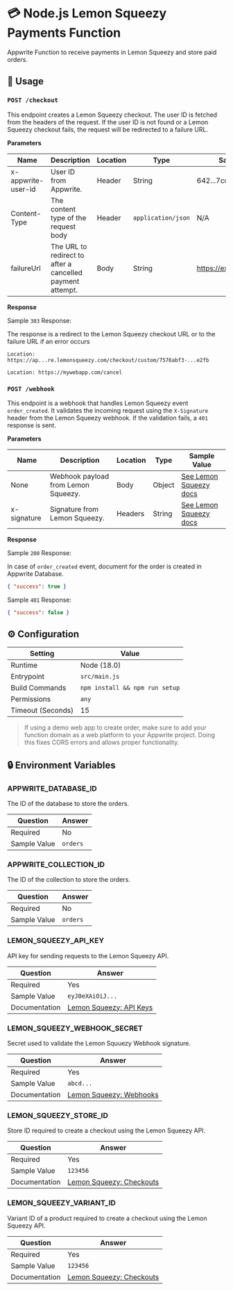 # 💳 Node.js Lemon Squeezy Payments Function

Appwrite Function to receive payments in Lemon Squeezy and store paid orders.

## 🧰 Usage

### `POST /checkout`

This endpoint creates a Lemon Squeezy checkout. The user ID is fetched from the headers of the request. If the user ID is not found or a Lemon Squeezy checkout fails, the request will be redirected to a failure URL.

**Parameters**

| Name               | Description                                               | Location | Type               | Sample Value                |
| ------------------ | --------------------------------------------------------- | -------- | ------------------ | --------------------------- |
| x-appwrite-user-id | User ID from Appwrite.                                    | Header   | String             | 642...7cd                   |
| Content-Type       | The content type of the request body                      | Header   | `application/json` | N/A                         |
| failureUrl         | The URL to redirect to after a cancelled payment attempt. | Body     | String             | https://example.com/failure |

**Response**

Sample `303` Response:

The response is a redirect to the Lemon Squeezy checkout URL or to the failure URL if an error occurs

```text
Location: https://ap...re.lemonsqueezy.com/checkout/custom/7576abf3-...e2fb
```

```text
Location: https://mywebapp.com/cancel
```

### `POST /webhook`

This endpoint is a webhook that handles Lemon Squeezy event `order_created`. It validates the incoming request using the `X-Signature` header from the Lemon Squeezy webhook. If the validation fails, a `401` response is sent.

**Parameters**

| Name        | Description                         | Location | Type   | Sample Value                                                                                                                    |
| ----------- | ----------------------------------- | -------- | ------ | ------------------------------------------------------------------------------------------------------------------------------- |
| None        | Webhook payload from Lemon Squeezy. | Body     | Object | [See Lemon Squeezy docs](https://docs.lemonsqueezy.com/api/orders#the-order-object)                                             |
| x-signature | Signature from Lemon Squeezy.       | Headers  | String | [See Lemon Squeezy docs](https://docs.lemonsqueezy.com/guides/developer-guide/webhooks#signing-and-validating-webhook-requests) |

**Response**

Sample `200` Response:

In case of `order_created` event, document for the order is created in Appwrite Database.

```json
{ "success": true }
```

Sample `401` Response:

```json
{ "success": false }
```

## ⚙️ Configuration

| Setting           | Value                          |
| ----------------- | ------------------------------ |
| Runtime           | Node (18.0)                    |
| Entrypoint        | `src/main.js`                  |
| Build Commands    | `npm install && npm run setup` |
| Permissions       | `any`                          |
| Timeout (Seconds) | 15                             |

> If using a demo web app to create order, make sure to add your function domain as a web platform to your Appwrite project. Doing this fixes CORS errors and allows proper functionality.

## 🔒 Environment Variables

### APPWRITE_DATABASE_ID

The ID of the database to store the orders.

| Question     | Answer   |
| ------------ | -------- |
| Required     | No       |
| Sample Value | `orders` |

### APPWRITE_COLLECTION_ID

The ID of the collection to store the orders.

| Question     | Answer   |
| ------------ | -------- |
| Required     | No       |
| Sample Value | `orders` |

### LEMON_SQUEEZY_API_KEY

API key for sending requests to the Lemon Squeezy API.

| Question      | Answer                                                                      |
| ------------- | --------------------------------------------------------------------------- |
| Required      | Yes                                                                         |
| Sample Value  | `eyJ0eXAiOiJ...`                                                            |
| Documentation | [Lemon Squeezy: API Keys](https://docs.lemonsqueezy.com/api#authentication) |

### LEMON_SQUEEZY_WEBHOOK_SECRET

Secret used to validate the Lemon Squuezy Webhook signature.

| Question      | Answer                                                                                                      |
| ------------- | ----------------------------------------------------------------------------------------------------------- |
| Required      | Yes                                                                                                         |
| Sample Value  | `abcd...`                                                                                                   |
| Documentation | [Lemon Squeezy: Webhooks](https://docs.lemonsqueezy.com/guides/developer-guide/webhooks#from-the-dashboard) |

### LEMON_SQUEEZY_STORE_ID

Store ID required to create a checkout using the Lemon Squeezy API.

| Question      | Answer                                                                                                                           |
| ------------- | -------------------------------------------------------------------------------------------------------------------------------- |
| Required      | Yes                                                                                                                              |
| Sample Value  | `123456`                                                                                                                         |
| Documentation | [Lemon Squeezy: Checkouts](https://docs.lemonsqueezy.com/guides/developer-guide/taking-payments#creating-checkouts-with-the-api) |

### LEMON_SQUEEZY_VARIANT_ID

Variant ID of a product required to create a checkout using the Lemon Squeezy API.

| Question      | Answer                                                                                                                           |
| ------------- | -------------------------------------------------------------------------------------------------------------------------------- |
| Required      | Yes                                                                                                                              |
| Sample Value  | `123456`                                                                                                                         |
| Documentation | [Lemon Squeezy: Checkouts](https://docs.lemonsqueezy.com/guides/developer-guide/taking-payments#creating-checkouts-with-the-api) |
